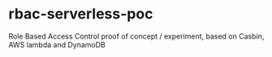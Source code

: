 # rbac-serverless-poc
Role Based Access Control proof of concept / experiment, based on Casbin, AWS lambda and DynamoDB
